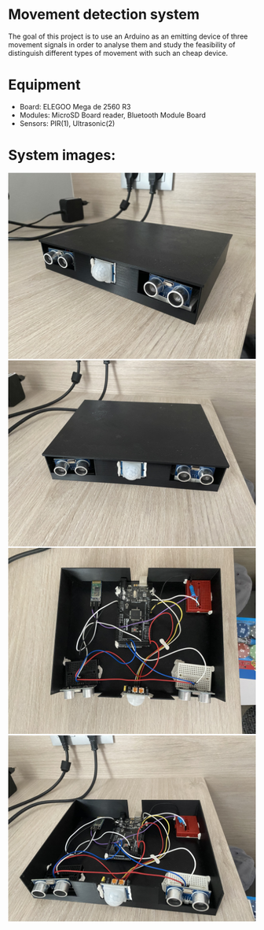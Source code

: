 # Movement detection system

The goal of this project is to use an Arduino as an emitting device of three movement signals in order to analyse them and study the feasibility of distinguish different types of movement with such an cheap device. 

# Equipment
- Board: ELEGOO Mega de 2560 R3
- Modules: MicroSD Board reader, Bluetooth Module Board
- Sensors: PIR(1), Ultrasonic(2)

# System images:

![Image 1](./imgs/img1.JPG)
![Image 2](./imgs/img2.JPG)
![Image 3](./imgs/img3.JPG)
![Image 4](./imgs/img4.JPG)
